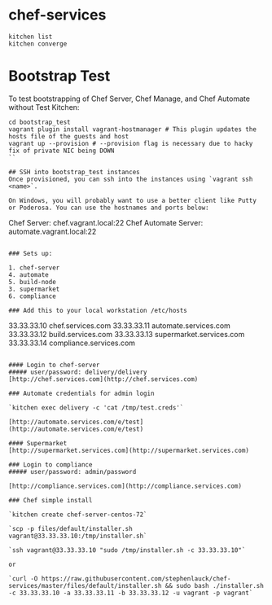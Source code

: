 # chef-services
```
kitchen list
kitchen converge
```

# Bootstrap Test
To test bootstrapping of Chef Server, Chef Manage, and Chef Automate without Test Kitchen:

```shell
cd bootstrap_test
vagrant plugin install vagrant-hostmanager # This plugin updates the hosts file of the guests and host
vagrant up --provision # --provision flag is necessary due to hacky fix of private NIC being DOWN
``

## SSH into bootstrap_test instances
Once provisioned, you can ssh into the instances using `vagrant ssh <name>`.

On Windows, you will probably want to use a better client like Putty or Poderosa. You can use the hostnames and ports below:
```
Chef Server: chef.vagrant.local:22
Chef Automate Server: automate.vagrant.local:22
```

### Sets up:

1. chef-server
4. automate
5. build-node
3. supermarket
6. compliance

### Add this to your local workstation /etc/hosts

```
33.33.33.10 chef.services.com
33.33.33.11 automate.services.com
33.33.33.12 build.services.com
33.33.33.13 supermarket.services.com
33.33.33.14 compliance.services.com
```

#### Login to chef-server  
##### user/password: delivery/delivery
[http://chef.services.com](http://chef.services.com)

### Automate credentials for admin login

`kitchen exec delivery -c 'cat /tmp/test.creds'`

[http://automate.services.com/e/test](http://automate.services.com/e/test)

#### Supermarket
[http://supermarket.services.com](http://supermarket.services.com)

### Login to compliance
##### user/password: admin/password

[http://compliance.services.com](http://compliance.services.com)

### Chef simple install

`kitchen create chef-server-centos-72`

`scp -p files/default/installer.sh vagrant@33.33.33.10:/tmp/installer.sh`

`ssh vagrant@33.33.33.10 "sudo /tmp/installer.sh -c 33.33.33.10"`

or

`curl -O https://raw.githubusercontent.com/stephenlauck/chef-services/master/files/default/installer.sh && sudo bash ./installer.sh -c 33.33.33.10 -a 33.33.33.11 -b 33.33.33.12 -u vagrant -p vagrant`
